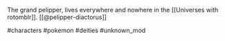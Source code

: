 The grand pelipper, lives everywhere and nowhere in the [[Universes with rotomblr]]. [[@pelipper-diactorus]]

#characters #pokemon #deities #unknown_mod 